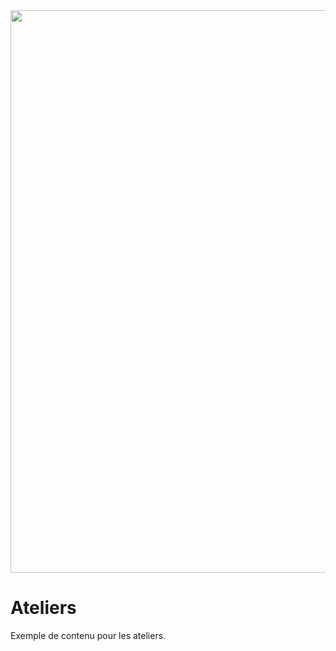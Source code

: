<img src="https://github.com/aru2l/rodez-libre-2017/blob/master/assets/img/rodez.png" width="900" />

# Ateliers

Exemple de contenu pour les ateliers.

